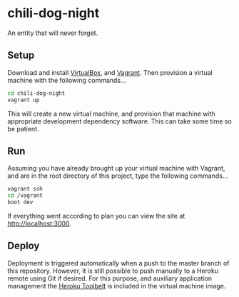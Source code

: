 # chili-dog-night

An entity that will never forget.

## Setup 

Download and install [VirtualBox](https://www.virtualbox.org/wiki/Downloads), and [Vagrant](https://www.vagrantup.com/). Then provision a virtual machine with the following commands...

```bash
cd chili-dog-night
vagrant up
```

This will create a new virtual machine, and provision that machine with appropriate development dependency software. This can take some time so be patient.

## Run

Assuming you have already brought up your virtual machine with Vagrant, and are in the root directory of this project, type the following commands...

```bash
vagrant ssh
cd /vagrant
boot dev
```

If everything went according to plan you can view the site at [http://localhost:3000](http://localhost:3000).

## Deploy

Deployment is triggered automatically when a push to the master branch of this repository. However, it is still possible to push manually to a Heroku remote using Git if desired. For this purpose, and auxiliary application management the [Heroku Toolbelt](https://toolbelt.heroku.com/debian) is included in the virtual machine image.
